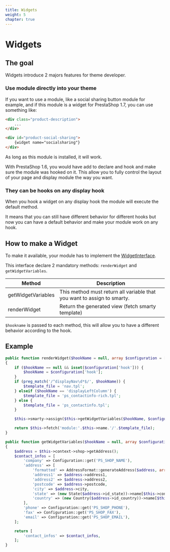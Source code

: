 ```yaml
---
title: Widgets
weight: 5
chapter: true
---
```


Widgets
=======

The goal
--------

Widgets introduce 2 majors features for theme developer.

### Use module directly into your theme

If you want to use a module, like a social sharing button module for example, and if this module is a widget for PrestaShop 1.7, you can use something like:

```html
<div class="product-description">
    ...
</div>

<div id="product-social-sharing">
    {widget name="socialsharing"}
</div>
```

As long as this module is installed, it will work.

With PrestaShop 1.6, you would have add to declare and hook and make sure the module was hooked on it.
This allow you to fully control the layout of your page and display module the way you want.

### They can be hooks on any display hook

When you hook a widget on any display hook the module will execute the default method.

It means that you can still have different behavior for different hooks but now you can have a default behavior and make your module work on any hook.

How to make a Widget
--------------------

To make it available, your module has to implement the [WidgetInterface](https://github.com/PrestaShop/PrestaShop/blob/develop/src/Core/Module/WidgetInterface.php).

This interface declare 2 mandatory methods: `renderWidget` and `getWidgetVariables`.

  Method               | Description
  -------------------- |-------------------------------------------------------------------------
  getWidgetVariables   | This method must return all variable that you want to assign to smarty.
  renderWidget         | Return the generated view (fetch smarty template)

`$hookname` is passed to each method, this will allow you to have a different behavior according to the hook.

Example
-------

```php
public function renderWidget($hookName = null, array $configuration = [])
{
    if ($hookName == null && isset($configuration['hook'])) {
        $hookName = $configuration['hook'];
    }
    if (preg_match('/^displayNav\d*$/', $hookName)) {
        $template_file = 'nav.tpl';
    } elseif ($hookName == 'displayLeftColumn') {
        $template_file = 'ps_contactinfo-rich.tpl';
    } else {
        $template_file = 'ps_contactinfo.tpl';
    }

    $this->smarty->assign($this->getWidgetVariables($hookName, $configuration));

    return $this->fetch('module:'.$this->name.'/'.$template_file);
}

public function getWidgetVariables($hookName = null, array $configuration = [])
{
    $address = $this->context->shop->getAddress();
    $contact_infos = [
        'company' => Configuration::get('PS_SHOP_NAME'),
        'address' => [
            'formatted' => AddressFormat::generateAddress($address, array(), '<br />'),
            'address1' => $address->address1,
            'address2' => $address->address2,
            'postcode' => $address->postcode,
            'city' => $address->city,
            'state' => (new State($address->id_state))->name[$this->context->language->id],
            'country' => (new Country($address->id_country))->name[$this->context->language->id],
        ],
        'phone' => Configuration::get('PS_SHOP_PHONE'),
        'fax' => Configuration::get('PS_SHOP_FAX'),
        'email' => Configuration::get('PS_SHOP_EMAIL'),
    ];

    return [
        'contact_infos' => $contact_infos,
    ];
}
```
